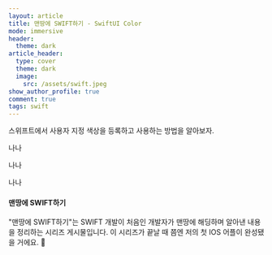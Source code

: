 ```yaml
---
layout: article
title: 맨땅에 SWIFT하기 - SwiftUI Color
mode: immersive
header: 
  theme: dark
article_header:
  type: cover
  theme: dark
  image:
    src: /assets/swift.jpeg
show_author_profile: true
comment: true
tags: swift
---
```


스위프트에서 사용자 지정 색상을 등록하고 사용하는 방법을 알아보자. 

나나

나나

나나



<div class="card">   <div class="card__content">     <div class="card__header">       <h4>맨땅에 SWIFT하기</h4>     </div>     <p>"맨땅에 SWIFT하기"는 SWIFT 개발이 처음인 개발자가 맨땅에 해딩하며 알아낸 내용을 정리하는 시리즈 게시물입니다. 이 시리즈가 끝날 때 쯤엔 저의 첫 IOS 어플이 완성됐을 거에요. 🙏 </p>   </div> </div>



